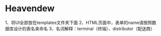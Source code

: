 Heavendew
=========
1、将UI全部放在templates文件夹下面
2、HTML页面中，表单的name请按照数据库设计的表名来命名
3、名词解释：terminal（终端）、distributor（配送商）
